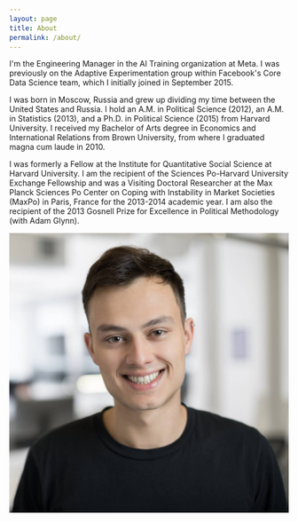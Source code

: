 ```yaml
---
layout: page
title: About
permalink: /about/
---
```

<section>
<div class="onepcssgrid-1000">

<div class="col8">
<p>
I'm the Engineering Manager in the AI Training organization at Meta. I was previously on the Adaptive Experimentation group within Facebook's Core Data Science team, which I initially joined in September 2015.
</p>

<p>
I was born in Moscow, Russia and grew up dividing my time between the United States and Russia. I hold an A.M. in Political Science (2012), an A.M. in Statistics (2013), and a Ph.D. in Political Science (2015) from Harvard University. I received my Bachelor of Arts degree in Economics and International Relations from Brown University, from where I graduated magna cum laude in 2010.
</p>


<p>
I was formerly a Fellow at the Institute for Quantitative Social Science at Harvard University. I am the recipient of the Sciences Po-Harvard University Exchange Fellowship and was a Visiting Doctoral Researcher at the Max Planck Sciences Po Center on Coping with Instability in Market Societies (MaxPo) in Paris, France for the 2013-2014 academic year. I am also the recipient of the 2013 Gosnell Prize for Excellence in Political Methodology (with Adam Glynn).
</p>

</div>

<div class="col4 last">
<img src="/assets/images/konstantin.jpg"/>
</div>

</div>
</section>

